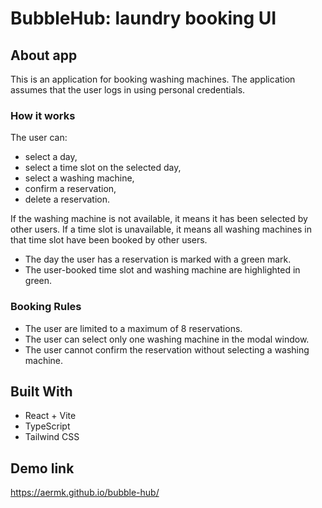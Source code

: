 # BubbleHub: laundry booking UI

## About app

This is an application for booking washing machines. The application assumes that the user logs in using personal credentials.

### How it works

The user can:

- select a day,
- select a time slot on the selected day,
- select a washing machine,
- сonfirm a reservation,
- delete a reservation.

If the washing machine is not available, it means it has been selected by other users.
If a time slot is unavailable, it means all washing machines in that time slot have been booked by other users.

- The day the user has a reservation is marked with a green mark.
- The user-booked time slot and washing machine are highlighted in green.

### Booking Rules

- The user are limited to a maximum of 8 reservations.
- The user can select only one washing machine in the modal window.
- The user cannot confirm the reservation without selecting a washing machine.

## Built With

- React + Vite
- TypeScript
- Tailwind CSS

## Demo link

https://aermk.github.io/bubble-hub/
